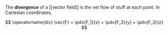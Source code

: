 The **divergence** of a [[vector field]] is the net flow of stuff at each point. In Cartesian coordinates,

$$
\operatorname{div} \vec{F} = \pdv{F_1}{x} + \pdv{F_2}{y} + \pdv{F_3}{z}
$$